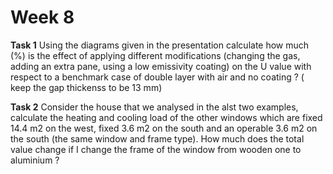  # Week 8



**Task 1** Using the diagrams given in the presentation calculate how much (%) is the effect of applying different modifications (changing the gas, adding an extra pane, using a low emissivity coating) on the U value with respect to a benchmark case of double layer with air and no coating ? ( keep the gap thickenss to be 13 mm)

**Task 2** Consider the house that we analysed in the alst two examples, calculate the heating and cooling load of the other windows which are fixed 14.4 m2 on the west, fixed 3.6 m2  on the south and an operable 3.6 m2 on the south (the same window and frame type).
How much does the total value change if I change the frame of the window from wooden one to aluminium ?
